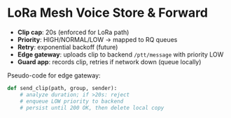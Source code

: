# LoRa Mesh Voice Store & Forward

- **Clip cap**: 20s (enforced for LoRa path)
- **Priority**: HIGH/NORMAL/LOW → mapped to RQ queues
- **Retry**: exponential backoff (future)
- **Edge gateway**: uploads clip to backend `/ptt/message` with priority LOW
- **Guard app**: records clip, retries if network down (queue locally)

Pseudo-code for edge gateway:

```python
def send_clip(path, group, sender):
    # analyze duration; if >20s: reject
    # enqueue LOW priority to backend
    # persist until 200 OK, then delete local copy
```

